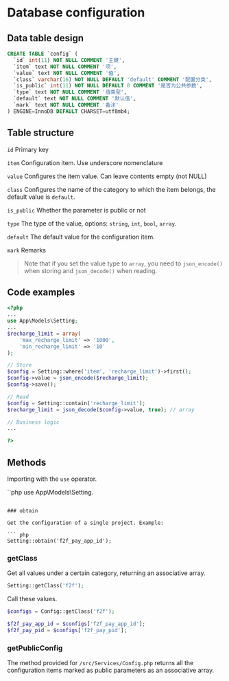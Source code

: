 # Database configuration

## Data table design

```sql
CREATE TABLE `config` (
  `id` int(11) NOT NULL COMMENT '主键',
  `item` text NOT NULL COMMENT '项',
  `value` text NOT NULL COMMENT '值',
  `class` varchar(16) NOT NULL DEFAULT 'default' COMMENT '配置分类',
  `is_public` int(11) NOT NULL DEFAULT 0 COMMENT '是否为公共参数',
  `type` text NOT NULL COMMENT '值类型',
  `default` text NOT NULL COMMENT '默认值',
  `mark` text NOT NULL COMMENT '备注'
) ENGINE=InnoDB DEFAULT CHARSET=utf8mb4;
```

## Table structure

`id` Primary key

`item` Configuration item. Use underscore nomenclature

`value` Configures the item value. Can leave contents empty (not NULL)

`class` Configures the name of the category to which the item belongs, the default value is `default`. 

`is_public` Whether the parameter is public or not

`type` The type of the value, options: `string`, `int`, `bool`, `array`.

`default` The default value for the configuration item.

`mark` Remarks

> Note that if you set the value type to `array`, you need to `json_encode()` when storing and `json_decode()` when reading.

## Code examples

```php
<?php
...
use App\Models\Setting;
...
$recharge_limit = array(
    'max_recharge_limit' => '1000',
    'min_recharge_limit' => '10'
);

// Store
$config = Setting::where('item', 'recharge_limit')->first();
$config->value = json_encode($recharge_limit);
$config->save();

// Read
$config = Setting::contain('recharge_limit');
$recharge_limit = json_decode($config->value, true); // array

// Business logic
...

?>
```
## Methods

Importing with the ``use`` operator.

``php
use App\Models\Setting.
```

### obtain

Get the configuration of a single project. Example:

``` php
Setting::obtain('f2f_pay_app_id');
```

### getClass

Get all values under a certain category, returning an associative array.

```php
Setting::getClass('f2f');
```

Call these values.

```php
$configs = Config::getClass('f2f');

$f2f_pay_app_id = $configs['f2f_pay_app_id'];
$f2f_pay_pid = $configs['f2f_pay_pid'];
```

### getPublicConfig

The method provided for `/src/Services/Config.php` returns all the configuration items marked as public parameters as an associative array.
